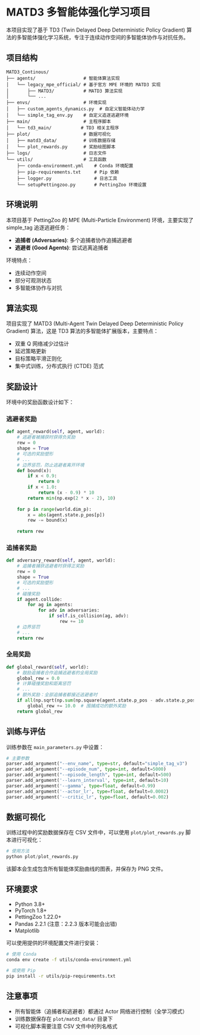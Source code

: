 # MATD3 多智能体强化学习项目

本项目实现了基于 TD3 (Twin Delayed Deep Deterministic Policy Gradient) 算法的多智能体强化学习系统，专注于连续动作空间的多智能体协作与对抗任务。

## 项目结构

```
MATD3_Continous/
├── agents/                  # 智能体算法实现
│   └── legacy_mpe_official/ # 基于官方 MPE 环境的 MATD3 实现
│       ├── MATD3/           # MATD3 算法实现
│       └── ...
├── envs/                    # 环境实现
│   ├── custom_agents_dynamics.py  # 自定义智能体动力学
│   └── simple_tag_env.py    # 自定义追逐逃避环境
├── main/                    # 主程序脚本
│   └── td3_main/           # TD3 相关主程序
├── plot/                    # 数据可视化
│   ├── matd3_data/          # 训练数据存储
│   └── plot_rewards.py      # 奖励绘图脚本
├── logs/                    # 日志文件
└── utils/                   # 工具函数
    ├── conda-environment.yml    # Conda 环境配置
    ├── pip-requirements.txt     # Pip 依赖
    ├── logger.py                # 日志工具
    └── setupPettingzoo.py       # PettingZoo 环境设置
```

## 环境说明

本项目基于 PettingZoo 的 MPE (Multi-Particle Environment) 环境，主要实现了 simple_tag 追逐逃避任务：

- **追捕者 (Adversaries)**: 多个追捕者协作追捕逃避者
- **逃避者 (Good Agents)**: 尝试逃离追捕者

环境特点：
- 连续动作空间
- 部分可观测状态
- 多智能体协作与对抗

## 算法实现

项目实现了 MATD3 (Multi-Agent Twin Delayed Deep Deterministic Policy Gradient) 算法，这是 TD3 算法的多智能体扩展版本，主要特点：

- 双重 Q 网络减少过估计
- 延迟策略更新
- 目标策略平滑正则化
- 集中式训练，分布式执行 (CTDE) 范式

## 奖励设计

环境中的奖励函数设计如下：

### 逃避者奖励
```python
def agent_reward(self, agent, world):
    # 逃避者被捕获时获得负奖励
    rew = 0
    shape = True
    # 可选的奖励塑形
    # ...
    # 边界惩罚，防止逃避者离开环境
    def bound(x):
        if x < 0.9:
            return 0
        if x < 1.0:
            return (x - 0.9) * 10
        return min(np.exp(2 * x - 2), 10)
    
    for p in range(world.dim_p):
        x = abs(agent.state.p_pos[p])
        rew -= bound(x)
    
    return rew
```

### 追捕者奖励
```python
def adversary_reward(self, agent, world):
    # 追捕者捕获逃避者时获得正奖励
    rew = 0
    shape = True
    # 可选的奖励塑形
    # ...
    # 碰撞奖励
    if agent.collide:
        for ag in agents:
            for adv in adversaries: 
                if self.is_collision(ag, adv):
                    rew += 10
    # 边界惩罚
    # ...
    return rew
```

### 全局奖励
```python
def global_reward(self, world):
    # 鼓励追捕者合作追捕逃避者的全局奖励
    global_rew = 0.0
    # 计算碰撞奖励和距离惩罚
    # ...
    # 额外奖励：全部追捕者都接近逃避者时
    if all(np.sqrt(np.sum(np.square(agent.state.p_pos - adv.state.p_pos))) < 0.2 for adv in adversaries):
        global_rew += 10.0  # 围捕成功的额外奖励
    return global_rew
```

## 训练与评估

训练参数在 `main_parameters.py` 中设置：

```python
# 主要参数
parser.add_argument("--env_name", type=str, default="simple_tag_v3")
parser.add_argument("--episode_num", type=int, default=5000)
parser.add_argument("--episode_length", type=int, default=500)
parser.add_argument('--learn_interval', type=int, default=10)
parser.add_argument('--gamma', type=float, default=0.99)
parser.add_argument('--actor_lr', type=float, default=0.0002)
parser.add_argument('--critic_lr', type=float, default=0.002)
```

## 数据可视化

训练过程中的奖励数据保存在 CSV 文件中，可以使用 `plot/plot_rewards.py` 脚本进行可视化：

```python
# 使用方法
python plot/plot_rewards.py
```

该脚本会生成包含所有智能体奖励曲线的图表，并保存为 PNG 文件。

## 环境要求

- Python 3.8+
- PyTorch 1.8+
- PettingZoo 1.22.0+
- Pandas 2.2.1 (注意：2.2.3 版本可能会出错)
- Matplotlib

可以使用提供的环境配置文件进行安装：
```bash
# 使用 Conda
conda env create -f utils/conda-environment.yml

# 或使用 Pip
pip install -r utils/pip-requirements.txt
```

## 注意事项

- 所有智能体（追捕者和逃避者）都通过 Actor 网络进行控制（全学习模式）
- 训练数据保存在 `plot/matd3_data/` 目录下
- 可视化脚本需要注意 CSV 文件中的列名格式
